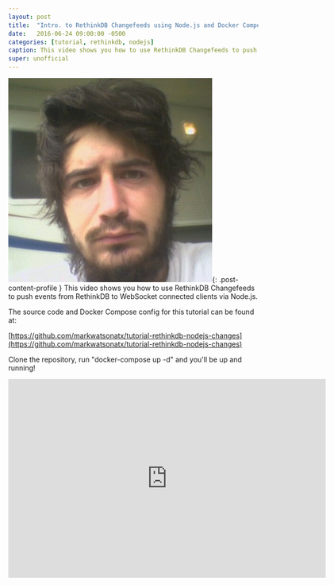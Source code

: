 ```yaml
---
layout: post
title:  "Intro. to RethinkDB Changefeeds using Node.js and Docker Compose"
date:   2016-06-24 09:00:00 -0500
categories: [tutorial, rethinkdb, nodejs]
caption: This video shows you how to use RethinkDB Changefeeds to push events from RethinkDB to WebSocket connected clients via Node.js.
super: unofficial
---
```


![Super Unofficial](/img/profile0.jpg){: .post-content-profile } This video shows you how to use RethinkDB Changefeeds to push events from RethinkDB to WebSocket connected clients via Node.js. 

The source code and Docker Compose config for this tutorial can be found at:

[https://github.com/markwatsonatx/tutorial-rethinkdb-nodejs-changes](https://github.com/markwatsonatx/tutorial-rethinkdb-nodejs-changes)

Clone the repository, run "docker-compose up -d" and you'll be up and running!

<iframe width="640" height="400" src="https://www.youtube.com/embed/dabkH3bUXHI" frameborder="0" allowfullscreen></iframe>